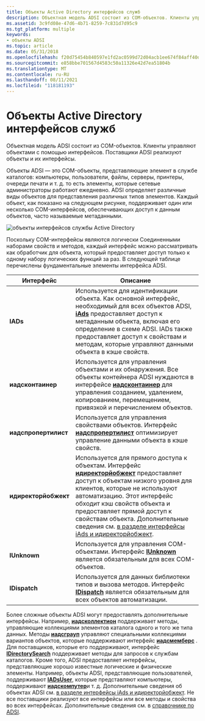```yaml
---
title: Объекты Active Directory интерфейсов служб
description: Объектная модель ADSI состоит из COM-объектов. Клиенты управляют объектами с помощью интерфейсов. Поставщики ADSI реализуют объекты и их интерфейсы.
ms.assetid: 3c9fd08e-47d6-4b71-8259-7c831d7d95c9
ms.tgt_platform: multiple
keywords:
- объекты ADSI
ms.topic: article
ms.date: 05/31/2018
ms.openlocfilehash: f20d75454b840597e1fd2ac0599d72d04acb1ee674f84aff40da64f9886879cb
ms.sourcegitcommit: e858bbe701567d4583c50a11326e42d7ea51804b
ms.translationtype: MT
ms.contentlocale: ru-RU
ms.lasthandoff: 08/11/2021
ms.locfileid: "118181193"
---
```

# <a name="active-directory-service-interfaces-objects"></a>Объекты Active Directory интерфейсов служб

Объектная модель ADSI состоит из COM-объектов. Клиенты управляют объектами с помощью интерфейсов. Поставщики ADSI реализуют объекты и их интерфейсы.

Объекты ADSI — это COM-объекты, представляющие элемент в службе каталогов: компьютеры, пользователи, файлы, серверы, принтеры, очереди печати и т. д. то есть элементы, которые сетевые администраторы работают ежедневно. ADSI определяет различные виды объектов для представления различных типов элементов. Каждый объект, как показано на следующем рисунке, поддерживает один или несколько COM-интерфейсов, обеспечивающих доступ к данным объектов, часто называемые метаданными.

![объекты интерфейсов службы Active Directory](images/ds2objex.png)

Поскольку COM-интерфейсы являются логически Соединенными наборами свойств и методов, каждый интерфейс можно рассматривать как обработчик для объекта, который предоставляет доступ только к одному набору логических функций за раз. В следующей таблице перечислены фундаментальные элементы интерфейса ADSI.



| Интерфейс            | Описание                                                                                                                                                                                                                                                                                                                                                                               |
|----------------------|-------------------------------------------------------------------------------------------------------------------------------------------------------------------------------------------------------------------------------------------------------------------------------------------------------------------------------------------------------------------------------------------|
| **IADs**             | Используется для идентификации объекта. Как основной интерфейс, необходимый для всех объектов ADSI, [**iAds**](/windows/desktop/api/Iads/nn-iads-iads) предоставляет доступ к метаданным объекта, включая его определение в схеме ADSI. IADs также предоставляет доступ к свойствам и методам, которые управляют данными объекта в кэше свойств.                                                                                   |
| **иадсконтаинер**    | Используется для управления объектами и их обнаружения. Все объекты контейнера ADSI нуждаются в интерфейсе [**иадсконтаинер**](/windows/desktop/api/Iads/nn-iads-iadscontainer) для управления созданием, удалением, копированием, перемещением, привязкой и перечислением объектов.                                                                                                                                                                      |
| **иадспропертилист** | Используется для управления свойствами объектов. Интерфейс [**иадспропертилист**](/windows/desktop/api/Iads/nn-iads-iadspropertylist) оптимизирует управление данными объекта в кэше свойств.                                                                                                                                                                                                                                |
| **идиректорйобжект** | Используется для прямого доступа к объектам. Интерфейс [**идиректорйобжект**](/windows/desktop/api/Iads/nn-iads-idirectoryobject) предоставляет доступ к объектам низкого уровня для клиентов, которые не используют автоматизацию. Этот интерфейс обходит кэш свойств объекта и предоставляет прямой доступ к свойствам объекта. Дополнительные сведения см. [в разделе интерфейсы iAds и идиректорйобжект](the-iads-and-idirectoryobject-interfaces.md). |
| **IUnknown**         | Используется для управления COM-объектами. Интерфейс [**IUnknown**](/windows/win32/api/unknwn/nn-unknwn-iunknown) является обязательным для всех COM-объектов.                                                                                                                                                                                                                                                                              |
| **IDispatch**        | Используется для данных библиотеки типов и вызова методов. Интерфейс [**IDispatch**](/windows/win32/api/oaidl/nn-oaidl-idispatch) является обязательным для всех объектов автоматизации.                                                                                                                                                                                                                             |



 

Более сложные объекты ADSI могут предоставлять дополнительные интерфейсы. Например, [**иадсколлектион**](/windows/desktop/api/Iads/nn-iads-iadscollection) поддерживает методы, управляющие коллекциями элементов каталога одного и того же типа данных. Методы [**иадсграуп**](/windows/desktop/api/Iads/nn-iads-iadsgroup) управляют специальными коллекциями вариантов объектов, которые поддерживают интерфейс [**иадсмемберс**](/windows/desktop/api/Iads/nn-iads-iadsmembers) . Для поставщиков, которые его поддерживают, интерфейс [**IDirectorySearch**](/windows/desktop/api/Iads/nn-iads-idirectorysearch) поддерживает методы для запросов к службам каталогов. Кроме того, ADSI предоставляет интерфейсы, представляющие хорошо известные логические и физические элементы. Например, объекты ADSI, представляющие пользователей, поддерживают [**IADsUser**](/windows/desktop/api/Iads/nn-iads-iadsuser), которые представляют компьютеры, поддерживают [**иадскомпутер**](/windows/desktop/api/Iads/nn-iads-iadscomputer)и т. д. Дополнительные сведения об объектах ADSI см. [в разделе интерфейсы iAds и идиректорйобжект](the-iads-and-idirectoryobject-interfaces.md). Не все поставщики реализуют все интерфейсы или все методы и свойства во всех интерфейсах. Дополнительные сведения см. в [справочнике по ADSI](adsi-reference.md).

 

 